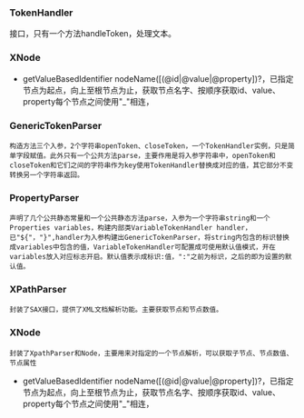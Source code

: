 ### TokenHandler
接口，只有一个方法handleToken，处理文本。
### XNode
-   getValueBasedIdentifier
nodeName([(@id|@value|@property])?，已指定节点为起点，向上至根节点为止，获取节点名字、按顺序获取id、value、property每个节点之间使用"_"相连，

### GenericTokenParser
    构造方法三个入参，2个字符串openToken、closeToken，一个TokenHandler实例，只是简单字段赋值。此外只有一个公共方法parse，主要作用是将入参字符串中，openToken和closeToken和它们之间的字符串作为key使用TokenHandler替换成对应的值，其它部分不变转换另一个字符串返回。
### PropertyParser
    声明了几个公共静态常量和一个公共静态方法parse，入参为一个字符串string和一个Properties variables，构建内部类VariableTokenHandler handler，已"${"，"}",handler为入参构建出GenericTokenParser，将string内包含的标识替换成variables中包含的值，VariableTokenHandler可配置成可使用默认值模式，开在variables放入对应标志开启。默认值表示成标识:值，":"之前为标识，之后的即为设置的默认值。
### XPathParser
    封装了SAX接口，提供了XML文档解析功能。主要获取节点和节点数值。
### XNode
    封装了XpathParser和Node，主要用来对指定的一个节点解析，可以获取子节点、节点数值、节点属性
-   getValueBasedIdentifier
    nodeName([(@id|@value|@property])?，已指定节点为起点，向上至根节点为止，获取节点名字、按顺序获取id、value、property每个节点之间使用"_"相连，


